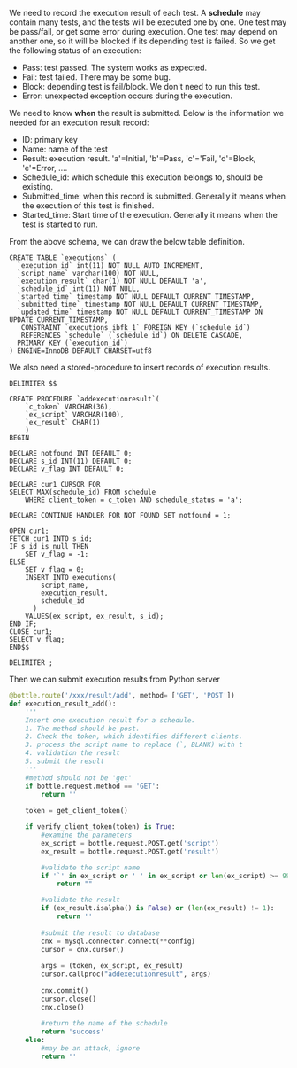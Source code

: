 We need to record the execution result of each test. A **schedule** may contain many tests, and the tests will be executed one by one.
One test may be pass/fail, or get some error during execution.
One test may depend on another one, so it will be blocked if its depending test is failed.
So we get the following status of an execution:
- Pass: test passed. The system works as expected.
- Fail: test failed. There may be some bug.
- Block: depending test is fail/block. We don't need to run this test.
- Error: unexpected exception occurs during the execution.

We need to know **when** the result is submitted.
Below is the information we needed for an execution result record:
- ID: primary key
- Name: name of the test
- Result: execution result. 'a'=Initial, 'b'=Pass, 'c'='Fail, 'd'=Block, 'e'=Error, ....
- Schedule_id: which schedule this execution belongs to, should be existing.
- Submitted_time: when this record is submitted. Generally it means when the execution of this test is finished.
- Started_time: Start time of the execution. Generally it means when the test is started to run.

From the above schema, we can draw the below table definition.
```mysql
CREATE TABLE `executions` (
  `execution_id` int(11) NOT NULL AUTO_INCREMENT,
  `script_name` varchar(100) NOT NULL,
  `execution_result` char(1) NOT NULL DEFAULT 'a',
  `schedule_id` int(11) NOT NULL,
  `started_time` timestamp NOT NULL DEFAULT CURRENT_TIMESTAMP,
  `submitted_time` timestamp NOT NULL DEFAULT CURRENT_TIMESTAMP,
  `updated_time` timestamp NOT NULL DEFAULT CURRENT_TIMESTAMP ON UPDATE CURRENT_TIMESTAMP,
   CONSTRAINT `executions_ibfk_1` FOREIGN KEY (`schedule_id`) 
   REFERENCES `schedule` (`schedule_id`) ON DELETE CASCADE,
  PRIMARY KEY (`execution_id`)
) ENGINE=InnoDB DEFAULT CHARSET=utf8
```

We also need a stored-procedure to insert records of execution results.
```mysql
DELIMITER $$

CREATE PROCEDURE `addexecutionresult`(
    `c_token` VARCHAR(36),
    `ex_script` VARCHAR(100),
    `ex_result` CHAR(1)
    )
BEGIN 

DECLARE notfound INT DEFAULT 0; 
DECLARE s_id INT(11) DEFAULT 0; 
DECLARE v_flag INT DEFAULT 0; 

DECLARE cur1 CURSOR FOR 
SELECT MAX(schedule_id) FROM schedule
    WHERE client_token = c_token AND schedule_status = 'a'; 

DECLARE CONTINUE HANDLER FOR NOT FOUND SET notfound = 1; 
  
OPEN cur1; 
FETCH cur1 INTO s_id; 
IF s_id is null THEN
    SET v_flag = -1; 
ELSE
    SET v_flag = 0;
    INSERT INTO executions(
        script_name,
        execution_result,
        schedule_id
      )
    VALUES(ex_script, ex_result, s_id); 
END IF;
CLOSE cur1;
SELECT v_flag;
END$$

DELIMITER ;
```

Then we can submit execution results from Python server
```python
@bottle.route('/xxx/result/add', method= ['GET', 'POST'])
def execution_result_add():
    '''
    Insert one execution result for a schedule.
    1. The method should be post.
    2. Check the token, which identifies different clients.
    3. process the script name to replace (`, BLANK) with t
    4. validation the result
    5. submit the result
    '''    
    #method should not be 'get'    
    if bottle.request.method == 'GET':
        return ''
    
    token = get_client_token()

    if verify_client_token(token) is True:
        #examine the parameters
        ex_script = bottle.request.POST.get('script')
        ex_result = bottle.request.POST.get('result')

        #validate the script name
        if '`' in ex_script or ' ' in ex_script or len(ex_script) >= 99:
            return ""

        #validate the result
        if (ex_result.isalpha() is False) or (len(ex_result) != 1):
            return ''
        
        #submit the result to database
        cnx = mysql.connector.connect(**config)
        cursor = cnx.cursor()
        
        args = (token, ex_script, ex_result)
        cursor.callproc("addexecutionresult", args)
        
        cnx.commit()
        cursor.close()
        cnx.close()
        
        #return the name of the schedule
        return 'success'
    else:
        #may be an attack, ignore
        return ''
```
